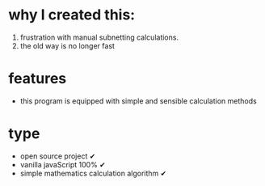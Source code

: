 # why I created this:
1. frustration with manual subnetting calculations.
2. the old way is no longer fast
# features
- this program is equipped with simple and sensible calculation methods
# type
- open source project ✔
- vanilla javaScript 100% ✔
- simple mathematics calculation algorithm ✔
